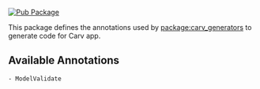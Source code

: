 [![Pub Package](https://img.shields.io/pub/v/carv_annotations.svg)](https://pub.dev/packages/carv_annotations)

This package defines the annotations used by [package:carv_generators] to generate code for Carv app.

## Available Annotations
    - ModelValidate

[package:carv_generators]: https://pub.dev/packages/carv_generators